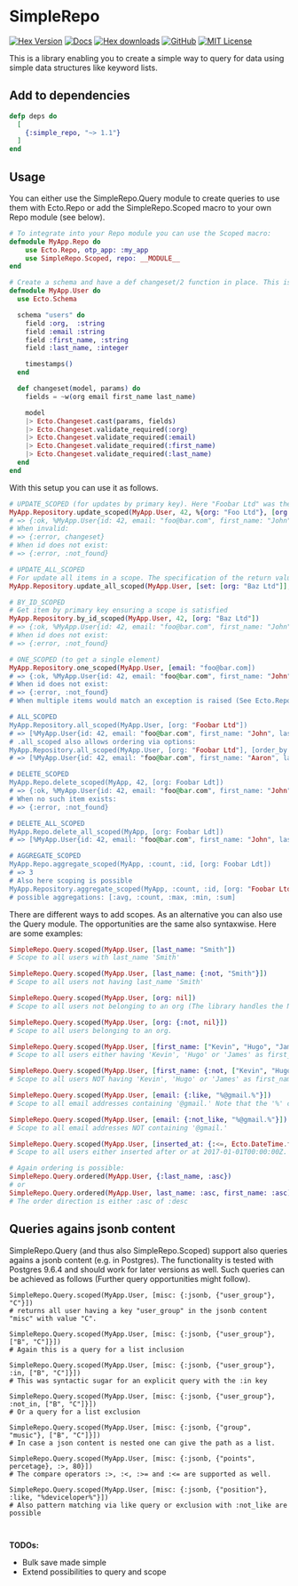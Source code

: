 # SimpleRepo

[![Hex Version](https://img.shields.io/hexpm/v/simple_repo.svg?style=flat-square)](https://hex.pm/packages/simple_repo) [![Docs](https://img.shields.io/badge/api-docs-orange.svg?style=flat-square)](https://hexdocs.pm/simple_repo) [![Hex downloads](https://img.shields.io/hexpm/dt/simple_repo.svg?style=flat-square)](https://hex.pm/packages/simple_repo) [![GitHub](https://img.shields.io/badge/vcs-GitHub-blue.svg?style=flat-square)](https://github.com/ertgl/simple_repo) [![MIT License](https://img.shields.io/hexpm/l/simple_repo.svg?style=flat-square)](LICENSE.txt)

This is a library enabling you to create a simple way to query for data using simple data structures like keyword lists.

## Add to dependencies

```elixir
defp deps do
  [
    {:simple_repo, "~> 1.1"}
  ]
end
```

## Usage

You can either use the SimpleRepo.Query module to create queries to use them with Ecto.Repo or add the SimpleRepo.Scoped macro to your own Repo module (see below).

```elixir
# To integrate into your Repo module you can use the Scoped macro:
defmodule MyApp.Repo do
    use Ecto.Repo, otp_app: :my_app
    use SimpleRepo.Scoped, repo: __MODULE__
end

# Create a schema and have a def changeset/2 function in place. This is a required convention to make this library work.
defmodule MyApp.User do
  use Ecto.Schema

  schema "users" do
    field :org,  :string
    field :email :string
    field :first_name, :string
    field :last_name, :integer

    timestamps()
  end

  def changeset(model, params) do
    fields = ~w(org email first_name last_name)

    model
    |> Ecto.Changeset.cast(params, fields)
    |> Ecto.Changeset.validate_required(:org)
    |> Ecto.Changeset.validate_required(:email)
    |> Ecto.Changeset.validate_required(:first_name)
    |> Ecto.Changeset.validate_required(:last_name)
  end
end

```

With this setup you can use it as follows.

```elixir
# UPDATE_SCOPED (for updates by primary key). Here "Foobar Ltd" was the former org, "Baz Ltd" is the new org.
MyApp.Repository.update_scoped(MyApp.User, 42, %{org: "Foo Ltd"}, [org: "Foobar Ltd"])
# => {:ok, %MyApp.User{id: 42, email: "foo@bar.com", first_name: "John", last_name: "Doe", org: "Baz Ltd"}}
# When invalid:
# => {:error, changeset}
# When id does not exist:
# => {:error, :not_found}

# UPDATE_ALL_SCOPED
# For update all items in a scope. The specification of the return value can be found in the Ecto.Repo documentation &update_all/3:
MyApp.Repository.update_all_scoped(MyApp.User, [set: [org: "Baz Ltd"]], [org: "Foobar Ltd"])

# BY_ID_SCOPED
# Get item by primary key ensuring a scope is satisfied
MyApp.Repository.by_id_scoped(MyApp.User, 42, [org: "Baz Ltd"])
# => {:ok, %MyApp.User{id: 42, email: "foo@bar.com", first_name: "John", last_name: "Doe", org: "Foobar Ltd"}}
# When id does not exist:
# => {:error, :not_found}

# ONE_SCOPED (to get a single element)
MyApp.Repository.one_scoped(MyApp.User, [email: "foo@bar.com])
# => {:ok, %MyApp.User{id: 42, email: "foo@bar.com", first_name: "John", last_name: "Doe", org: "Foobar Ltd"}}
# When id does not exist:
# => {:error, :not_found}
# When multiple items would match an exception is raised (See Ecto.Repo &one/2)

# ALL_SCOPED
MyApp.Repository.all_scoped(MyApp.User, [org: "Foobar Ltd"])
# => [%MyApp.User{id: 42, email: "foo@bar.com", first_name: "John", last_name: "Doe", org: "Baz Ltd"}, ...]
# .all_scoped also allows ordering via options:
MyApp.Repository.all_scoped(MyApp.User, [org: "Foobar Ltd"], [order_by: [first_name: :asc]])
# => [%MyApp.User{id: 42, email: "foo@bar.com", first_name: "Aaron", last_name: "Baron", org: "Baz Ltd"}, ...]

# DELETE_SCOPED
MyApp.Repo.delete_scoped(MyApp, 42, [org: Foobar Ldt])
# => {:ok, %MyApp.User{id: 42, email: "foo@bar.com", first_name: "John", last_name: "Doe", org: "Foobar Ltd"}}
# When no such item exists:
# => {:error, :not_found}

# DELETE_ALL_SCOPED
MyApp.Repo.delete_all_scoped(MyApp, [org: Foobar Ldt])
# => [%MyApp.User{id: 42, email: "foo@bar.com", first_name: "John", last_name: "Doe", org: "Foobar Ltd"}, ...]

# AGGREGATE_SCOPED
MyApp.Repo.aggregate_scoped(MyApp, :count, :id, [org: Foobar Ldt])
# => 3
# Also here scoping is possible
MyApp.Repository.aggregate_scoped(MyApp, :count, :id, [org: "Foobar Ltd"])
# possible aggregations: [:avg, :count, :max, :min, :sum]
```

There are different ways to add scopes. As an alternative you can also use the Query module. The opportunities are the same also syntaxwise.
Here are some examples:
```elixir
SimpleRepo.Query.scoped(MyApp.User, [last_name: "Smith"])
# Scope to all users with last_name 'Smith'

SimpleRepo.Query.scoped(MyApp.User, [last_name: {:not, "Smith"}])
# Scope to all users not having last_name 'Smith'

SimpleRepo.Query.scoped(MyApp.User, [org: nil])
# Scope to all users not belonging to an org (The library handles the NULL case for you)

SimpleRepo.Query.scoped(MyApp.User, [org: {:not, nil}])
# Scope to all users belonging to an org.

SimpleRepo.Query.scoped(MyApp.User, [first_name: ["Kevin", "Hugo", "James"]])
# Scope to all users either having 'Kevin', 'Hugo' or 'James' as first_name). This is equivalent to the SQL 'WHERE IN'

SimpleRepo.Query.scoped(MyApp.User, [first_name: {:not, ["Kevin", "Hugo", "James"]}])
# Scope to all users NOT having 'Kevin', 'Hugo' or 'James' as first_name)

SimpleRepo.Query.scoped(MyApp.User, [email: {:like, "%@gmail.%"}])
# Scope to all email addresses containing '@gmail.' Note that the '%' comes from the postgres syntax.

SimpleRepo.Query.scoped(MyApp.User, [email: {:not_like, "%@gmail.%"}])
# Scope to all email addresses NOT containing '@gmail.'

SimpleRepo.Query.scoped(MyApp.User, [inserted_at: {:<=, Ecto.DateTime.from_erl({{2017, 1, 1}, {0, 0, 0}}})])
# Scope to all users either inserted after or at 2017-01-01T00:00:00Z. Analogue you can use :<, :> and :>=.

# Again ordering is possible:
SimpleRepo.Query.ordered(MyApp.User, {:last_name, :asc})
# or
SimpleRepo.Query.ordered(MyApp.User, last_name: :asc, first_name: :asc)
# The order direction is either :asc of :desc

```

## Queries agains jsonb content

SimpleRepo.Query (and thus also SimpleRepo.Scoped) support also queries agains a jsonb content (e.g. in Postgres). The functionality is tested with Postgres 9.6.4 and should work for later versions as well. Such queries can be achieved as follows (Further query opportunities might follow).

```
SimpleRepo.Query.scoped(MyApp.User, [misc: {:jsonb, {"user_group"}, "C"}])
# returns all user having a key "user_group" in the jsonb content "misc" with value "C".

SimpleRepo.Query.scoped(MyApp.User, [misc: {:jsonb, {"user_group"}, ["B", "C"]}])
# Again this is a query for a list inclusion

SimpleRepo.Query.scoped(MyApp.User, [misc: {:jsonb, {"user_group"}, :in, ["B", "C"]}])
# This was syntactic sugar for an explicit query with the :in key

SimpleRepo.Query.scoped(MyApp.User, [misc: {:jsonb, {"user_group"}, :not_in, ["B", "C"]}])
# Or a query for a list exclusion

SimpleRepo.Query.scoped(MyApp.User, [misc: {:jsonb, {"group", "music"}, ["B", "C"]}])
# In case a json content is nested one can give the path as a list.

SimpleRepo.Query.scoped(MyApp.User, [misc: {:jsonb, {"points", percetage}, :>, 80}])
# The compare operators :>, :<, :>= and :<= are supported as well.

SimpleRepo.Query.scoped(MyApp.User, [misc: {:jsonb, {"position"}, :like, "%deviceloper%"}])
# Also pattern matching via like query or exclusion with :not_like are possible



```

**TODOs:**
 - Bulk save made simple
 - Extend possibilities to query and scope
